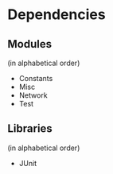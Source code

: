 # Dependencies

## Modules
(in alphabetical order)

* Constants
* Misc
* Network
* Test

## Libraries
(in alphabetical order)

* JUnit